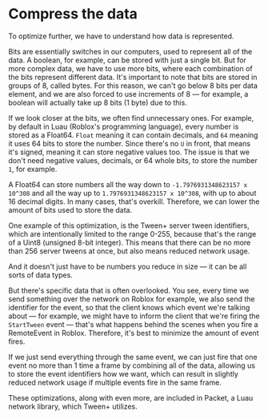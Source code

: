 # Compress the data

To optimize further, we have to understand how data is represented.

Bits are essentially switches in our computers, used to represent all of the data. A boolean, for example, can be stored with just a single bit. But for more complex data, we have to use more bits, where each combination of the bits represent different data. It's important to note that bits are stored in groups of 8, called bytes. For this reason, we can't go below 8 bits per data element, and we are also forced to use increments of 8 — for example, a boolean will actually take up 8 bits (1 byte) due to this.

If we look closer at the bits, we often find unnecessary ones. For example, by default in Luau (Roblox's programming language), every number is stored as a Float64. `Float` meaning it can contain decimals, and `64` meaning it uses 64 bits to store the number. Since there's no `U` in front, that means it's signed, meaning it can store negative values too. The issue is that we don't need negative values, decimals, or 64 whole bits, to store the number `1`, for example.

A Float64 can store numbers all the way down to `-1.7976931348623157 x 10^308` and all the way up to `1.7976931348623157 x 10^308`, with up to about 16 decimal digits. In many cases, that's overkill. Therefore, we can lower the amount of bits used to store the data.

One example of this optimization, is the Tween+ server tween identifiers, which are intentionally limited to the range 0-255, because that's the range of a Uint8 (unsigned 8-bit integer). This means that there can be no more than 256 server tweens at once, but also means reduced network usage.

And it doesn't just have to be numbers you reduce in size — it can be all sorts of data types.



But there's specific data that is often overlooked. You see, every time we send something over the network on Roblox for example, we also send the identifier for the event, so that the client knows which event we're talking about — for example, we might have to inform the client that we're firing the `StartTween` event — that's what happens behind the scenes when you fire a RemoteEvent in Roblox. Therefore, it's best to minimize the amount of event fires.

If we just send everything through the same event, we can just fire that one event no more than 1 time a frame by combining all of the data, allowing us to store the event identifiers how we want, which can result in slightly reduced network usage if multiple events fire in the same frame.



These optimizations, along with even more, are included in Packet, a Luau network library, which Tween+ utilizes.
